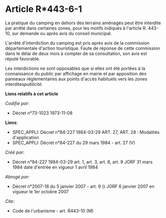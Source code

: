 # Article R*443-6-1

La pratique du camping en dehors des terrains aménagés peut être interdite par arrêté dans certaines zones, pour les motifs
indiqués à l'article R. 443-10, sur demande ou après avis du conseil municipal.

L'arrêté d'interdiction du camping est pris après avis de la commission départementale d'action touristique. Faute de réponse
de cette commission dans le délai de deux mois à compter de sa consultation, son avis est réputé favorable.

Les interdictions ne sont opposables que si elles ont été portées à la connaissance du public par affichage en mairie et par
apposition des panneaux réglementaires aux points d'accès habituels vers les zones interdites*publicité*.

**Liens relatifs à cet article**

_Codifié par_:

  - Décret n°73-1023 1973-11-08

**Liens**:

  - SPEC_APPLI: Décret n°84-227 1984-03-29 ART. 27, ART. 28 : Modalités d'application
  - SPEC_APPLI: Décret n°84-227 du 29 mars 1984 - art. 27 (V)

_Créé par_:

  - Décret n°84-227 1984-03-29 art. 1, art. 3, art. 8, art. 9 JORF 31 mars 1984 date d'entrée en vigueur 1 avril 1984

_Abrogé par_:

  - Décret n°2007-18 du 5 janvier 2007 - art. 9 () JORF 6 janvier 2007 en vigueur le 1er octobre 2007

_Cite_:

  - Code de l'urbanisme - art. R443-10 (M)
